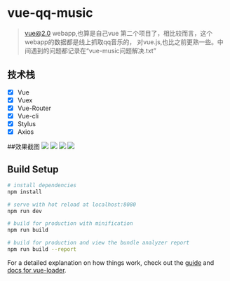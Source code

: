# vue-qq-music

>vue@2.0 webapp,也算是自己vue 第二个项目了，相比较而言，这个webapp的数据都是线上抓取qq音乐的，
对vue.js,也比之前更熟一些。中间遇到的问题都记录在“vue-music问题解决.txt”
## 技术栈
* [x] Vue
* [x] Vuex
* [x] Vue-Router
* [x] Vue-cli
* [x] Stylus
* [x] Axios

##效果截图
![](https://github.com/aloneWang/vue-music/blob/master/static/vue-qq-music.png)
![](https://github.com/aloneWang/vue-music/blob/master/static/vue-qq-music_1.png)
![](https://github.com/aloneWang/vue-music/blob/master/static/vue-qq-music_2.png)
![](https://github.com/aloneWang/vue-music/blob/master/static/vue-qq-music_3.png)

## Build Setup

``` bash
# install dependencies
npm install

# serve with hot reload at localhost:8080
npm run dev

# build for production with minification
npm run build

# build for production and view the bundle analyzer report
npm run build --report
```
For a detailed explanation on how things work, check out the [guide](http://vuejs-templates.github.io/webpack/) and [docs for vue-loader](http://vuejs.github.io/vue-loader).
